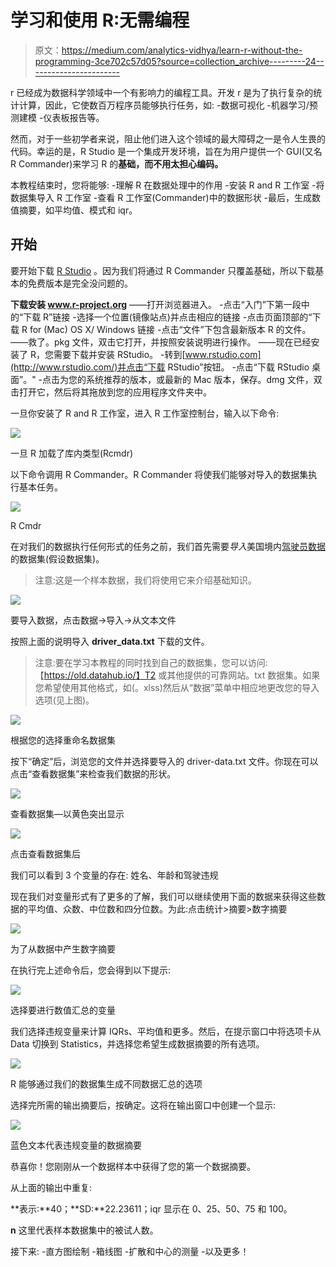 # 学习和使用 R:无需编程

> 原文：<https://medium.com/analytics-vidhya/learn-r-without-the-programming-3ce702c57d05?source=collection_archive---------24----------------------->

r 已经成为数据科学领域中一个有影响力的编程工具。开发 r 是为了执行复杂的统计计算，因此，它使数百万程序员能够执行任务，如:
-数据可视化
-机器学习/预测建模
-仪表板报告等。

然而，对于一些初学者来说，阻止他们进入这个领域的最大障碍之一是令人生畏的代码。幸运的是，R Studio 是一个集成开发环境，旨在为用户提供一个 GUI(又名 R Commander)来学习 R 的**基础，而不用太担心编码。**

本教程结束时，您将能够:
-理解 R 在数据处理中的作用
-安装 R and R 工作室
-将数据集导入 R 工作室
-查看 R 工作室(Commander)中的数据形状
-最后，生成数值摘要，如平均值、模式和 iqr。

## 开始

要开始下载 [R Studio](https://rstudio.com/products/rstudio/download/) 。因为我们将通过 R Commander 只覆盖基础，所以下载基本的免费版本是完全没问题的。

**下载安装 www.r-project.org** ——打开浏览器进入。
-点击“入门”下第一段中的“下载 R”链接
-选择一个位置(镜像站点)并点击相应的链接
-点击页面顶部的“下载 R for (Mac) OS X/ Windows 链接
-点击“文件”下包含最新版本 R 的文件。
——救了。pkg 文件，双击它打开，并按照安装说明进行操作。
——现在已经安装了 R，您需要下载并安装 RStudio。
-转到[www.rstudio.com](http://www.rstudio.com/)并点击“下载 RStudio”按钮。
-点击“下载 RStudio 桌面”。"
-点击为您的系统推荐的版本，或最新的 Mac 版本，保存。dmg 文件，双击打开它，然后将其拖放到您的应用程序文件夹中。

一旦你安装了 R and R 工作室，进入 R 工作室控制台，输入以下命令:

![](img/957d33d764963990a0d9675fffd098e0.png)

一旦 R 加载了库内类型(Rcmdr)

以下命令调用 R Commander。R Commander 将使我们能够对导入的数据集执行基本任务。

![](img/078fa66b0fb07ccbe274e3e5d03cb89b.png)

R Cmdr

在对我们的数据执行任何形式的任务之前，我们首先需要*导入*美国境内[驾驶员数据](https://drive.google.com/file/d/1m3-AimeF_rf9U-2i-5MfDA3IXivXLfaV/view?usp=sharing)的数据集(假设数据集)。

> 注意:这是一个样本数据，我们将使用它来介绍基础知识。

![](img/3f0221dffeff3d88f394694d382cd92f.png)

要导入数据，点击数据->导入->从文本文件

按照上面的说明导入 **driver_data.txt** 下载的文件。

> 注意:要在学习本教程的同时找到自己的数据集，您可以访问:【https://old.datahub.io/】T2 或其他提供的可靠网站。txt 数据集。如果您希望使用其他格式，如(。xlss)然后从“数据”菜单中相应地更改您的导入选项(见上图)。

![](img/8fb457e3097cdaf23c5471246a4a1b23.png)

根据您的选择重命名数据集

按下“确定”后，浏览您的文件并选择要导入的 driver-data.txt 文件。你现在可以点击“查看数据集”来检查我们数据的形状。

![](img/fd0d4b58062520d90a6b3a0083e490a4.png)

查看数据集—以黄色突出显示

![](img/aebf4efa4ac43b0ed4f34cd8bea55070.png)

点击查看数据集后

我们可以看到 3 个变量的存在:
姓名、年龄和驾驶违规

现在我们对变量形式有了更多的了解，我们可以继续使用下面的数据来获得这些数据的平均值、众数、中位数和四分位数。为此:点击统计>摘要>数字摘要

![](img/198c7fb5d9a301445d1444eebed7e6c7.png)

为了从数据中产生数字摘要

在执行完上述命令后，您会得到以下提示:

![](img/87f627af90e3d8126c091a5b509c1600.png)

选择要进行数值汇总的变量

我们选择违规变量来计算 IQRs、平均值和更多。然后，在提示窗口中将选项卡从 Data 切换到 Statistics，并选择您希望生成数据摘要的所有选项。

![](img/567f270e226495040848c5b95f4d0dc2.png)

R 能够通过我们的数据集生成不同数据汇总的选项

选择完所需的输出摘要后，按确定。这将在输出窗口中创建一个显示:

![](img/e368934ebea955efa45d87519c3ef631.png)

蓝色文本代表违规变量的数据摘要

恭喜你！您刚刚从一个数据样本中获得了您的第一个数据摘要。

从上面的输出中重复:

**表示:**40；**SD:**22.23611；iqr 显示在 0、25、50、75 和 100。

**n** 这里代表样本数据集中的被试人数。

接下来:
-直方图绘制
-箱线图
-扩散和中心的测量
-以及更多！